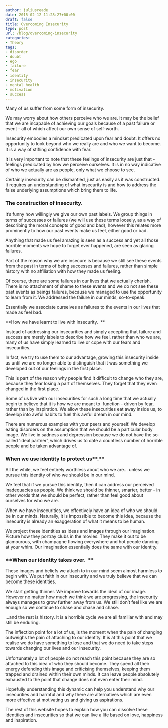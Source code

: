 ```yaml
---
author: juliusreade
date: 2015-02-12 11:28:27+00:00
draft: false
title: Overcoming Insecurity
type: post
url: /blog/overcoming-insecurity
categories:
- Theory
tags:
- disorder
- doubt
- ego
- failure
- fear
- identity
- insecurity
- mental health
- motivation
- success
---
```


Many of us suffer from some form of insecurity.

We may worry about how others perceive who we are. It may be the belief that we are incapable of achieving our goals because of a past failure or event - all of which affect our own sense of self-worth.

Insecurity embodies a mindset predicated upon fear and doubt. It offers no opportunity to look beyond who we really are and who we want to become. It is a way of stifling confidence with fear.

<!-- more -->

It is very important to note that these feelings of insecurity are just that - feelings predicated by how we perceive ourselves. It is in no way indicative of who we actually are as people, only what we choose to see.

Certainly insecurity can be dismantled, just as easily as it was constructed. It requires an understanding of what insecurity is and how to address the false underlying assumptions which bring them to life.


### **The construction of insecurity.**


It’s funny how willingly we give our own past labels. We group things in terms of successes or failures (we will use these terms loosely, as a way of describing the moral concepts of good and bad), however this relates more prominently to how our past events make us feel, either good or bad.

Anything that made us feel amazing is seen as a success and yet all those horrible moments we hope to forget ever happened, are seen as glaring failures.

Part of the reason why we are insecure is because we still see these events from the past in terms of being successes and failures, rather than simple history with no affiliation with how they made us feeling.

Of course, there are some failures in our lives that we actually cherish. There is no attachment of shame to these events and we do not see these past events as beings failures, because we managed to use the opportunity to learn from it. We addressed the failure in our minds, so-to-speak.

Essentially we associate ourselves as failures to the events in our lives that made as feel bad.

**How we have learnt to live with insecurity.  **

Instead of addressing our insecurities and simply accepting that failure and success are merely labels to describe how we feel, rather than who we are, many of us have simply learned to live or cope with our fears and insecurities.

In fact, we try to use them to our advantage, growing this insecurity inside us until we are no longer able to distinguish that it was something we developed out of our feelings in the first place.

This is part of the reason why people find it difficult to change who they are, because they fear losing a part of themselves. They forget that they even changed in the first place.

Some of us live with our insecurities for such a long time that we actually begin to believe that it is how we are meant to  function - driven by fear, rather than by inspiration. We allow these insecurities eat away inside us, to develop into awful habits to fuel this awful dream in our mind.

There are numerous examples with your peers and yourself. We develop eating disorders on the assumption that we should be a particular body image. We live in sadness and depression because we do not have the so-called 'ideal partner', which drives us to date a countless number of horrible people and be taken advantage of.


### When we use identity to protect us**.**


All the while, we feel entirely worthless about who we are… unless we pursue this identity of who we should be in our mind.

We feel that if we pursue this identity, then it can address our perceived inadequacies as people. We think we should be thinner, smarter, better - in other words that we should be perfect, rather than feel good about ourselves for who we are.

When we have insecurities, we effectively have an idea of who we should be in our minds. Naturally, it is impossible to become this idea, because the insecurity is already an exaggeration of what it means to be human.

We project these identities as ideas and images through our imagination. Picture how they portray clubs in the movies. They make it out to be glamourous, with champagne flowing everywhere and hot people dancing at your whim. Our imagination essentially does the same with our identity.


### **When our identity takes over.  **


These images and beliefs we attach to in our mind seem almost harmless to begin with. We put faith in our insecurity and we truly believe that we can become these identities.

We start getting thinner. We improve towards the ideal of our image. However no matter how much we think we are progressing, the insecurity always manages to grow further away from us. We still don’t feel like we are enough so we continue to chase and chase and chase.

…and the rest is history. It is a horrible cycle we are all familiar with and may still be enduring.

The inflection point for a lot of us, is the moment when the pain of changing outweighs the pain of attaching to our identity. It is at this point that we realise we do have something to lose and that we do need to take steps towards changing our lives and our insecurity.

Unfortunately a lot of people do not reach this point because they are so attached to this idea of who they should become. They spend all their energy defending this image and criticising themselves, keeping them trapped and drained within their own minds. It can leave people absolutely exhausted to the point that change does not even enter their mind.

Hopefully understanding this dynamic can help you understand why our insecurities and harmful and why there are alternatives which are even more effective at motivating us and giving us aspirations.

The rest of this website hopes to explain how you can dissolve these identities and insecurities so that we can live a life based on love, happiness and inspiration.
